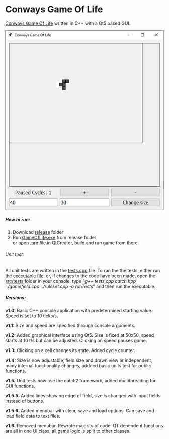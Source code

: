 # Conways Game Of Life
[Conways Game Of Life](https://en.wikipedia.org/wiki/Conway%27s_Game_of_Life) written in C++ with a Qt5 based GUI.

![alt text](https://github.com/jleipus/Game-Of-Life/blob/master/screencap.png?raw=true)

##### How to run:
1) Download [release](https://github.com/jleipus/Game-Of-Life/blob/master/release) folder
2) Run [GameOfLife.exe](https://github.com/jleipus/Game-Of-Life/blob/master/release/GameOfLife.exe) from release folder  
or open [.pro](https://github.com/jleipus/Game-Of-Life/blob/master/src/GameOfLife.pro) file in QtCreator, build and run game from there.

###### Unit test:
All unit tests are written in the [tests.cpp](https://github.com/jleipus/Game-Of-Life/blob/master/src/tests/tests.cpp) file. To run the the tests, either run the [executable file](https://github.com/jleipus/Game-Of-Life/blob/master/src/tests/runTests.exe), or, if changes to the code have been made, open the [src/tests](https://github.com/jleipus/Game-Of-Life/blob/master/src/tests) folder in your console, type "*g++ tests.cpp catch.hpp ../gamefield.cpp ../ruleset.cpp -o runTests*" and then run the executable.

##### Versions:

**v1.0:** Basic C++ console application with predetermined starting value. Speed is set to 10 ticks/s.

**v1.1:** Size and speed are specified through console arguments.

**v1.2:** Added graphical interface using Qt5. Size is fixed at 50x50, speed starts at 10 t/s but can be adjusted. Clicking on speed pauses game.

**v1.3:** Clicking on a cell changes its state. Added cycle counter.

**v1.4:** Size is now adjustable, field size and drawn view ar independent, many internal functionality changes, addded basic units test for public functions.

**v1.5:** Unit tests now use the catch2 framework, added multithreading for GUI functions.

**v1.5.5:** Added lines showing edge of field, size is changed with input fields instead of buttons.

**v1.5.6:** Added menubar with clear, save and load options. Can save and load field data to text files.

**v1.6:** Removed menubar. Rewrote majority of code. QT dependent functions are all in one UI class, all game logic is split to other classes.
